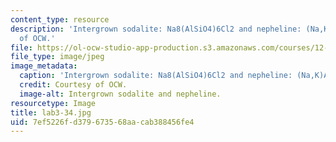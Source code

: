 ```yaml
---
content_type: resource
description: 'Intergrown sodalite: Na8(AlSiO4)6Cl2 and nepheline: (Na,K)AlSiO4. Courtesy
  of OCW.'
file: https://ol-ocw-studio-app-production.s3.amazonaws.com/courses/12-108-structure-of-earth-materials-fall-2004/7ef5226fd379673568aacab388456fe4_lab3-34.jpg
file_type: image/jpeg
image_metadata:
  caption: 'Intergrown sodalite: Na8(AlSiO4)6Cl2 and nepheline: (Na,K)AlSiO4.'
  credit: Courtesy of OCW.
  image-alt: Intergrown sodalite and nepheline.
resourcetype: Image
title: lab3-34.jpg
uid: 7ef5226f-d379-6735-68aa-cab388456fe4
---
```

